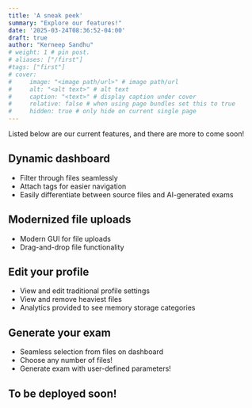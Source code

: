 ```yaml
---
title: 'A sneak peek'
summary: "Explore our features!"
date: '2025-03-24T08:36:52-04:00'
draft: true
author: "Kerneep Sandhu"
# weight: 1 # pin post.
# aliases: ["/first"]
#tags: ["first"]
# cover:
#     image: "<image path/url>" # image path/url
#     alt: "<alt text>" # alt text
#     caption: "<text>" # display caption under cover
#     relative: false # when using page bundles set this to true
#     hidden: true # only hide on current single page
---
```


Listed below are our current features, and there are more to come soon!

## Dynamic dashboard
- Filter through files seamlessly 
- Attach tags for easier navigation
- Easily differentiate between source files and AI-generated exams

## Modernized file uploads
- Modern GUI for file uploads
- Drag-and-drop file functionality

## Edit your profile
- View and edit traditional profile settings
- View and remove heaviest files
- Analytics provided to see memory storage categories

## Generate your exam
- Seamless selection from files on dashboard
- Choose any number of files!
- Generate exam with user-defined parameters!

## To be deployed soon!
